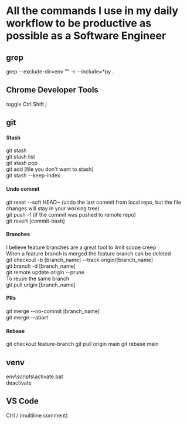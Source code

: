 # All the commands I use in my daily workflow to be productive as possible as a Software Engineer
## grep
grep --exclude-dir=env "" -r --include=\*py .
## Chrome Developer Tools
toggle Ctrl Shift j
## git
#### Stash
git stash\
git stash list\
git stash pop\
git add [file you don't want to stash]\
git stash --keep-index
#### Undo commit
git reset --soft HEAD~ (undo the last commit from local repo, but the file changes will stay in your working tree)\
git push -f (if the commit was pushed to remote repo)\
git revert [commit-hash]
#### Branches
I believe feature branches are a great tool to limit scope creep\
When a feature branch is merged the feature branch can be deleted\
git checkout -b [branch_name] --track origin/[branch_name]\
git branch -d [branch_name]\
git remote update origin --prune\
To reuse the same branch\
git pull origin [branch_name]
#### PRs
git merge --no-commit [branch_name]\
git merge --abort
#### Rebase
git checkout feature-branch
git pull origin main
git rebase main
## venv
env\scripts\activate.bat\
deactivate
## VS Code
Ctrl / (multiline comment)

